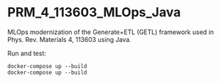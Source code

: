 # PRM_4_113603_MLOps_Java

MLOps modernization of the Generate+ETL (GETL) framework used in Phys. Rev. Materials 4, 113603 using Java.

Run and test:

```
docker-compose up --build
docker-compose up --build
```
